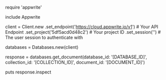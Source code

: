 require 'appwrite'

include Appwrite

client = Client.new
    .set_endpoint('https://cloud.appwrite.io/v1') # Your API Endpoint
    .set_project('5df5acd0d48c2') # Your project ID
    .set_session('') # The user session to authenticate with

databases = Databases.new(client)

response = databases.get_document(database_id: '[DATABASE_ID]', collection_id: '[COLLECTION_ID]', document_id: '[DOCUMENT_ID]')

puts response.inspect
